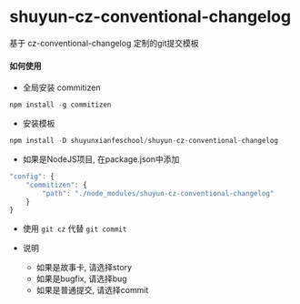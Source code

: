 # shuyun-cz-conventional-changelog
基于 cz-conventional-changelog 定制的git提交模板

#### 如何使用
- 全局安装 commitizen
```js
npm install -g commitizen
```

- 安装模板
```js
npm install -D shuyunxianfeschool/shuyun-cz-conventional-changelog
```

- 如果是NodeJS项目, 在package.json中添加
```js
"config": {
    "commitizen": {
        "path": "./node_modules/shuyun-cz-conventional-changelog"
    }
}
```

- 使用 `git cz` 代替 `git commit`

- 说明
    - 如果是故事卡, 请选择story
    - 如果是bugfix, 请选择bug
    - 如果是普通提交, 请选择commit